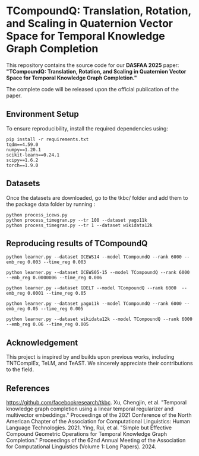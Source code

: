 # **TCompoundQ: Translation, Rotation, and Scaling in Quaternion Vector Space for Temporal Knowledge Graph Completion**  

This repository contains the source code for our **DASFAA 2025** paper:  
**"TCompoundQ: Translation, Rotation, and Scaling in Quaternion Vector Space for Temporal Knowledge Graph Completion."**  

The complete code will be released upon the official publication of the paper.  


## **Environment Setup**  

To ensure reproducibility, install the required dependencies using:  
```
pip install -r requirements.txt
tqdm==4.59.0
numpy==1.20.1
scikit-learn==0.24.1
scipy==1.6.2
torch==1.9.0
```

## **Datasets**
Once the datasets are downloaded, go to the tkbc/ folder and add them to the package data folder by running :
```
python process_icews.py
python process_timegran.py --tr 100 --dataset yago11k
python process_timegran.py --tr 1 --dataset wikidata12k
```


## **Reproducing results of TCompoundQ**

```
python learner.py --dataset ICEWS14 --model TCompoundQ --rank 6000 --emb_reg 0.003 --time_reg 0.003 

python learner.py --dataset ICEWS05-15 --model TCompoundQ --rank 6000 --emb_reg 0.0000006 --time_reg 0.006

python learner.py --dataset GDELT --model TCompoundQ --rank 6000  --emb_reg 0.0001 --time_reg 0.05

python learner.py --dataset yago11k --model TCompoundQ --rank 6000 --emb_reg 0.05 --time_reg 0.005

python learner.py --dataset wikidata12k --model TCompoundQ --rank 6000 --emb_reg 0.06 --time_reg 0.005

```

## **Acknowledgement**
This project is inspired by and builds upon previous works, including TNTComplEx, TeLM, and TeAST. We sincerely appreciate their contributions to the field.

## **References**
https://github.com/facebookresearch/tkbc.
Xu, Chengjin, et al. "Temporal knowledge graph completion using a linear temporal regularizer and multivector embeddings." Proceedings of the 2021 Conference of the North American Chapter of the Association for Computational Linguistics: Human Language Technologies. 2021.
Ying, Rui, et al. "Simple but Effective Compound Geometric Operations for Temporal Knowledge Graph Completion." Proceedings of the 62nd Annual Meeting of the Association for Computational Linguistics (Volume 1: Long Papers). 2024.
